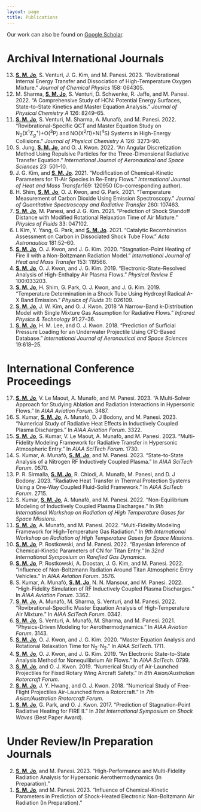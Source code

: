 ```yaml
---
layout: page
title: Publications
---
```


Our work can also be found on <a href="https://scholar.google.co.kr/citations?user=qQAZGNQAAAAJ&hl=en">Google Scholar</a>.

# Archival International Journals

<ol reversed>

<li>
<div id="ref-jo2023O4" class="csl-entry" role="doc-biblioentry">
<b><u>S. M. Jo</u></b>, S. Venturi, J. G. Kim, and M. Panesi. 2023. <span>“Rovibrational Internal Energy Transfer and Dissociation of High-Temperature Oxygen Mixture.”</span> <em>Journal of Chemical Physics</em> 158: 064305.
</div>
</li>

<li>
<div id="ref-sharma2022hcn" class="csl-entry" role="doc-biblioentry">
M. Sharma, <b><u>S. M. Jo</u></b>, S. Venturi, D. Schwenke, R. Jaffe, and M. Panesi. 2022. <span>“A Comprehensive Study of <span>HCN</span>: Potential Energy Surfaces, State-to-State Kinetics and Master Equation Analysis.”</span> <em>Journal of Physical Chemistry A</em> 126: 8249–65.
</div>
</li>

<li>
<div id="ref-jo2022NON" class="csl-entry" role="doc-biblioentry">
<b><u>S. M. Jo</u></b>, S. Venturi, M. Sharma, A. Munafò, and M. Panesi. 2022. <span>“<span>R</span>ovibrational-Specific
<span>QCT</span> and Master Equation Study on <span
class="math inline">N<sub>2</sub>(X<sup>1</sup><em>Σ</em><sub><em>g</em></sub><sup>+</sup>)</span>+<span>O</span><span
class="math inline">(<sup>3</sup>P)</span> and <span>NO</span><span
class="math inline">(X<sup>2</sup><em>Π</em>)</span>+<span>N</span><span
class="math inline">(<sup>4</sup>S)</span> Systems in High-Energy
Collisions.”</span> <em>Journal of Physical Chemistry A</em> 126:
3273–90.
</div>
</li>

<li>
<div id="ref-jo2022RTE" class="csl-entry" role="doc-biblioentry">
S. Jung, <b><u>S. M. Jo</u></b>, and O. J. Kwon. 2022. <span>“<span>A</span>n Angular Discretization Method Using Repulsive Particles for the Three-Dimensional Radiative Transfer Equation.”</span> <em>International Journal of Aeronautical and Space Sciences</em> 23: 501–10.
</div>
</li>

<li>
<div id="ref-jo2021HMT" class="csl-entry" role="doc-biblioentry">
J. G. Kim, and <b><u>S. M. Jo</u></b>. 2021. <span>“<span>M</span>odification of Chemical-Kinetic Parameters for 11-Air Species in Re-Entry
Flows.”</span> <em>International Journal of Heat and Mass Transfer</em>169: 120950 (Co-corresponding author).
</div>
</li>

<li>
<div id="ref-jo2021JQSRT" class="csl-entry" role="doc-biblioentry">
H. Shim, <b><u>S. M. Jo</u></b>, O. J. Kwon, and G. Park. 2021. <span>“<span>T</span>emperature Measurement of Carbon Dioxide Using Emission Spectroscopy.”</span> <em>Journal of Quantitative Spectroscopy and Radiative Transfer</em> 260: 107463.
</div>
</li>

<li>
<div id="ref-jo2021POF" class="csl-entry" role="doc-biblioentry">
<b><u>S. M. Jo</u></b>, M. Panesi, and J. G. Kim. 2021. <span>“<span>P</span>rediction of Shock Standoff Distance with Modified Rotational Relaxation Time of Air Mixture.”</span> <em>Physics of Fluids</em> 33: 047102.
</div>
</li>

<li>
<div id="ref-jo2021Catalytic" class="csl-entry" role="doc-biblioentry">
I. Kim, Y. Yang, G. Park, and <b><u>S. M. Jo</u></b>. 2021. <span>“<span>C</span>atalytic Recombination Assessment on Carbon in Dissociated Shock Tube Flow.”</span> <em>Acta Astronautica</em> 181:52–60.
</div>
</li>

<li>
<div id="ref-jo2020HMT" class="csl-entry" role="doc-biblioentry">
<b><u>S. M. Jo</u></b>, O. J. Kwon, and J. G. Kim. 2020. <span>“<span>S</span>tagnation-Point Heating of <span>F</span>ire <span>II</span> with a Non-<span>B</span>oltzmann Radiation Model.”</span> <em>International Journal of Heat and Mass Transfer</em> 153: 119566.
</div>
</li>

<li>
<div id="ref-jo2019PRE" class="csl-entry" role="doc-biblioentry"> 
<b><u>S. M. Jo</u></b>, O. J. Kwon, and J. G. Kim. 2019. <span>“<span>E</span>lectronic-State-Resolved Analysis of High-Enthalpy Air Plasma Flows.”</span> <em>Physical Review E</em> 100:033203.
</div>
</li>

<li>
<div id="ref-jo2019POF" class="csl-entry" role="doc-biblioentry">
<b><u>S. M. Jo</u></b>, H. Shim, G. Park, O. J. Kwon, and J. G. Kim. 2019. <span>“<span>T</span>emperature Determination in a Shock Tube Using Hydroxyl Radical <span>A-X</span> Band Emission.”</span> <em>Physics of Fluids</em> 31: 026109.
</div>
</li>

<li>
<div id="ref-jo2018Infrared" class="csl-entry" role="doc-biblioentry"> 
<b><u>S. M. Jo</u></b>, J. W. Kim, and O. J. Kwon. 2018 <span>“<span>A</span> Narrow-Band k-Distribution Model with Single Mixture Gas Assumption for Radiative Flows.”</span> <em>Infrared Physics &amp; Technology</em> 91:27–36.
</div>
</li>

<li>
<div id="ref-jo2018Underwater" class="csl-entry" role="doc-biblioentry">
<b><u>S. M. Jo</u></b>, H. M. Lee, and O. J. Kwon. 2018. <span>“<span>P</span>rediction of Surficial Pressure Loading for an Underwater Projectile Using CFD-Based Database.”</span> <em>International Journal of Aeronautical and Space Sciences</em> 19:618–25.
</div>
</li>
  
</ol>


# International Conference Proceedings

<ol reversed>

<li>
<div id="ref-Jo2023Aviation" class="csl-entry" role="doc-biblioentry">
<b><u>S. M. Jo</u></b>, V. Le Maout, A. Munafò, and M. Panesi. 2023. <span>“A Multi-Solver Approach for Studying Ablation and Radiation Interactions in Hypersonic Flows.”</span> In <em><span>AIAA</span> <span>A</span>viation <span>F</span>orum</em>. 3487.
</div>
</li>

<li>
<div id="ref-Kumar2023Aviation" class="csl-entry"
role="doc-biblioentry">
S. Kumar, <b><u>S. M. Jo</u></b>, A. Munafò, D. J Bodony, and M. Panesi. 2023. <span>“Numerical Study of Radiative Heat Effects in Inductively Coupled Plasma Discharges.”</span> In <em><span>AIAA</span> <span>A</span>viation <span>F</span>orum</em>. 3322.
</div>
</li>

<li>
<div id="ref-Jo2023Scitech" class="csl-entry" role="doc-biblioentry">
<b><u>S. M. Jo</u></b>, S. Kumar, V. Le Maout, A. Munafò, and M. Panesi. 2023. <span>“Multi-Fidelity Modeling Framework for Radiative Transfer in Hypersonic Atmospheric Entry.”</span> In <em><span>AIAA</span> <span>S</span>ci<span>T</span>ech <span>F</span>orum</em>. 1730.
</div>
</li>

<li>
<div id="ref-Kumar2023Scitech" class="csl-entry" role="doc-biblioentry">
S. Kumar, A. Munafò, <b><u>S. M. Jo</u></b>, and M. Panesi. 2023. <span>“State-to-State Analysis of a Nitrogen RF Inductively Coupled Plasma.”</span> In <em><span>AIAA</span> <span>S</span>ci<span>T</span>ech <span>F</span>orum</em>. 0570.
</div>
</li>

<li>
<div id="ref-Prathamesh2023Scitech" class="csl-entry"
role="doc-biblioentry">
P. R. Sirmalla, <b><u>S. M. Jo</u></b>, R. Chiodi, A. Munafò, M. Panesi, and D. J Bodony. 2023. <span>“Radiative Heat Transfer in Thermal Protection Systems Using a One-Way Coupled Fluid-Solid Framework.”</span> In <em><span>AIAA</span> <span>S</span>ci<span>T</span>ech <span>F</span>orum</em>. 2715.
</div>
</li>

<li>
<div id="ref-Kumar2022RHTG9" class="csl-entry" role="doc-biblioentry">
S. Kumar, <b><u>S. M. Jo</u></b>, A. Munafò, and M. Panesi. 2022. <span>“Non-Equilibrium Modeling of Inductively Coupled Plasma Discharges.”</span> In <em>9th <span>I</span>nternational <span>W</span>orkshop on <span>R</span>adiation of <span>H</span>igh <span>T</span>emperature <span>G</span>ases for <span>S</span>pace <span>M</span>issions</em>.
</div>
</li>

<li>
<div id="ref-Jo2022RHTG9" class="csl-entry" role="doc-biblioentry">
<b><u>S. M. Jo</u></b>, A. Munafò, and M. Panesi. 2022. <span>“Multi-Fidelity Modeling Framework for High-Temperature Gas Radiation.”</span> In <em>9th <span>I</span>nternational <span>W</span>orkshop on <span>R</span>adiation of <span>H</span>igh <span>T</span>emperature <span>G</span>ases for <span>S</span>pace <span>M</span>issions</em>.
</div>
</li>

<li>
<div id="ref-Jo2022RGD" class="csl-entry" role="doc-biblioentry">
<b><u>S. M. Jo</u></b>, P. Rostkowski, and M. Panesi. 2022. <span>“Bayesian Inference of Chemical-Kinetic Parameters of <span>CN</span> for <span>T</span>itan Entry.”</span> In <em>32nd <span>I</span>nternational <span>S</span>ymposium on <span>R</span>arefied <span>G</span>as <span>D</span>ynamics</em>.
</div>
</li>

<li>
<div id="ref-jo2022Titan" class="csl-entry" role="doc-biblioentry">
<b><u>S. M. Jo</u></b>, P. Rostkowski, A. Doostan, J. G. Kim, and M. Panesi. 2022. <span>“Influence of Non-<span>B</span>oltzmann Radiation Around Titan Atmospheric Entry Vehicles.”</span> In <em><span>AIAA</span> <span>A</span>viation <span>F</span>orum</em>. 3576.
</div>
</li>

<li>
<div id="ref-Kumar2022ICP" class="csl-entry" role="doc-biblioentry">
S. Kumar, A. Munafò, <b><u>S. M. Jo</u></b>, N. N. Mansour, and M. Panesi. 2022. <span>“High-Fidelity Simulation of <span>RF</span> Inductively Coupled Plasma Discharges.”</span> In <em><span>AIAA</span> <span>A</span>viation <span>F</span>orum</em>. 3362.
</div>
</li>

<li>
<div id="ref-jo2022rovibrational" class="csl-entry"
role="doc-biblioentry">
<b><u>S. M. Jo</u></b>, A. Munafò, M. Sharma, S. Venturi, and M. Panesi. 2022. <span>“Rovibrational-Specific Master Equation Analysis of High-Temperature Air Mixture.”</span> In <em><span>AIAA</span> <span>S</span>ci<span>T</span>ech <span>F</span>orum</em>. 0342.
</div>
</li>

<li>
<div id="ref-munafo2021ROM" class="csl-entry" role="doc-biblioentry">
<b><u>S. M. Jo</u></b>, S. Venturi, A. Munafò, M. Sharma, and M. Panesi. 2021. <span>“Physics-Driven Modeling for Aerothermodynamics.”</span> In <em><span>AIAA</span> <span>A</span>viation <span>F</span>orum</em>. 3143.
</div>
</li>

<li>
<div id="ref-Jo2020N4" class="csl-entry" role="doc-biblioentry"> 
<b><u>S. M. Jo</u></b>, O. J. Kwon, and J. G. Kim. 2020. <span>“Master Equation Analysis and Rotational Relaxation Time for <span class="math inline">N<sub>2</sub></span>-<span class="math inline">N<sub>2</sub></span>.”</span> In <em><span>AIAA</span> <span>S</span>ci<span>T</span>ech</em>. 1711.</div>
</li>

<li>
<div id="ref-Jo2019Scitech" class="csl-entry" role="doc-biblioentry">
<b><u>S. M. Jo</u></b>, O. J. Kwon, and J. G. Kim. 2019. <span>“An Electronic State-to-State Analysis Method for Nonequilibrium Air Flows.”</span> In <em><span>AIAA</span> <span>S</span>ci<span>T</span>ech</em>. 0799.</div>
</li>

<li>
<div id="ref-Jo2019Rotor" class="csl-entry" role="doc-biblioentry">
<b><u>S. M. Jo</u></b>, and O. J. Kwon. 2019. <span>“Numerical Study of Air-Launched Projectiles for Fixed Rotary Wing Aircraft Safety.”</span> In <em>8th <span>A</span>sian/<span>A</span>ustralian <span>R</span>otorcraft <span>F</span>orum</em>.</div>
</li>

<li>
<div id="ref-Jo2018Rotor" class="csl-entry" role="doc-biblioentry"> 
<b><u>S. M. Jo</u></b>, J. Y. Hwang, and O. J. Kwon. 2018. <span>“Numerical Study of Free-Flight Projectiles Air-Launched from a Rotorcraft.”</span> In <em>7th <span>A</span>sian/<span>A</span>ustralian <span>R</span>rotorcraft <span>F</span>orum</em>.</div>
</li>

<li>
<div id="ref-Jo2017ISSW" class="csl-entry" role="doc-biblioentry">
<b><u>S. M. Jo</u></b>, G. Park, and O. J. Kwon. 2017. <span>“Prediction of Stagnation-Point Radiative Heating for <span>FIRE II</span>.”</span> In <em>31st <span>I</span>nternational <span>S</span>ymposium on <span>S</span>hock <span>W</span>aves</em> (Best Paper Award).
</div>
</li>

</ol>


# Under Review/In Preparation Journals

<ol reversed>

<li>
<div id="ref-Jo2022MURP" class="csl-entry" role="doc-biblioentry">
<b><u>S. M. Jo</u></b>, and M. Panesi. 2023. <span>“High-Performance and Multi-Fidelity Radiation Analysis for Hypersonic Aerothermodynamics (<span>I</span>n <span>P</span>reparation).”</span>
</div>
</li>

<li>
<div id="ref-Jo2022EAST" class="csl-entry" role="doc-biblioentry">
<b><u>S. M. Jo</u></b>, and M. Panesi. 2023. <span>“Influence of Chemical-Kinetic Parameters in Prediction of Shock-Heated Electronic Non-<span>B</span>oltzmann Air Radiation (<span>I</span>n <span>P</span>reparation).”</span>
</div>
</li>

</ol>
